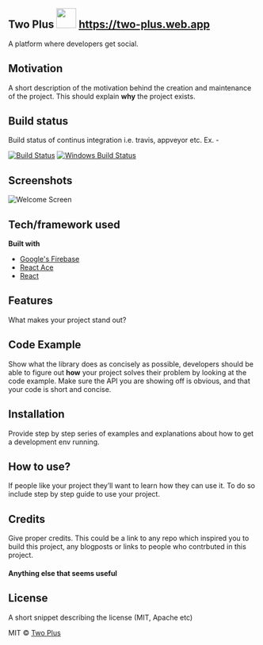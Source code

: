## Two Plus <img src="build/static/media/logo.2cd8a03c.png" width="40" height="40" style="vertical-align=sub" /> https://two-plus.web.app
A platform where developers get social.

## Motivation

A short description of the motivation behind the creation and maintenance of the project. This should explain **why** the project exists.

## Build status
Build status of continus integration i.e. travis, appveyor etc. Ex. - 

[![Build Status](https://travis-ci.org/akashnimare/foco.svg?branch=master)](https://travis-ci.org/akashnimare/foco)
[![Windows Build Status](https://ci.appveyor.com/api/projects/status/github/akashnimare/foco?branch=master&svg=true)](https://ci.appveyor.com/project/akashnimare/foco/branch/master)

## Screenshots
![Welcome Screen](https://thumbs.gfycat.com/PeriodicUnsightlyCondor-size_restricted.gif
)

## Tech/framework used

<b>Built with</b>
- [Google's Firebase](https://firebase.google.com/)
- [React Ace](https://github.com/securingsincity/react-ace#readme)
- [React](https://reactjs.org/)

## Features
What makes your project stand out?

## Code Example
Show what the library does as concisely as possible, developers should be able to figure out **how** your project solves their problem by looking at the code example. Make sure the API you are showing off is obvious, and that your code is short and concise.

## Installation
Provide step by step series of examples and explanations about how to get a development env running.

## How to use?
If people like your project they’ll want to learn how they can use it. To do so include step by step guide to use your project.

## Credits
Give proper credits. This could be a link to any repo which inspired you to build this project, any blogposts or links to people who contrbuted in this project. 

#### Anything else that seems useful

## License
A short snippet describing the license (MIT, Apache etc)

MIT © [Two Plus]()